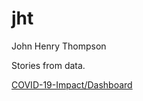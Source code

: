 # jht

John Henry Thompson

Stories from data.

[COVID-19-Impact/Dashboard](https://epvisual.com/COVID-19-Impact/Dashboard/a0/)
